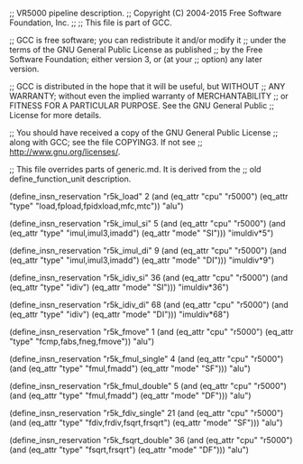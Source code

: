 ;; VR5000 pipeline description.
;;   Copyright (C) 2004-2015 Free Software Foundation, Inc.
;;
;; This file is part of GCC.

;; GCC is free software; you can redistribute it and/or modify it
;; under the terms of the GNU General Public License as published
;; by the Free Software Foundation; either version 3, or (at your
;; option) any later version.

;; GCC is distributed in the hope that it will be useful, but WITHOUT
;; ANY WARRANTY; without even the implied warranty of MERCHANTABILITY
;; or FITNESS FOR A PARTICULAR PURPOSE.  See the GNU General Public
;; License for more details.

;; You should have received a copy of the GNU General Public License
;; along with GCC; see the file COPYING3.  If not see
;; <http://www.gnu.org/licenses/>.


;; This file overrides parts of generic.md.  It is derived from the
;; old define_function_unit description.

(define_insn_reservation "r5k_load" 2
  (and (eq_attr "cpu" "r5000")
       (eq_attr "type" "load,fpload,fpidxload,mfc,mtc"))
  "alu")

(define_insn_reservation "r5k_imul_si" 5
  (and (eq_attr "cpu" "r5000")
       (and (eq_attr "type" "imul,imul3,imadd")
	    (eq_attr "mode" "SI")))
  "imuldiv*5")

(define_insn_reservation "r5k_imul_di" 9
  (and (eq_attr "cpu" "r5000")
       (and (eq_attr "type" "imul,imul3,imadd")
	    (eq_attr "mode" "DI")))
  "imuldiv*9")

(define_insn_reservation "r5k_idiv_si" 36
  (and (eq_attr "cpu" "r5000")
       (and (eq_attr "type" "idiv")
	    (eq_attr "mode" "SI")))
  "imuldiv*36")

(define_insn_reservation "r5k_idiv_di" 68
  (and (eq_attr "cpu" "r5000")
       (and (eq_attr "type" "idiv")
	    (eq_attr "mode" "DI")))
  "imuldiv*68")

(define_insn_reservation "r5k_fmove" 1
  (and (eq_attr "cpu" "r5000")
       (eq_attr "type" "fcmp,fabs,fneg,fmove"))
  "alu")

(define_insn_reservation "r5k_fmul_single" 4
  (and (eq_attr "cpu" "r5000")
       (and (eq_attr "type" "fmul,fmadd")
	    (eq_attr "mode" "SF")))
  "alu")

(define_insn_reservation "r5k_fmul_double" 5
  (and (eq_attr "cpu" "r5000")
       (and (eq_attr "type" "fmul,fmadd")
	    (eq_attr "mode" "DF")))
  "alu")

(define_insn_reservation "r5k_fdiv_single" 21
  (and (eq_attr "cpu" "r5000")
       (and (eq_attr "type" "fdiv,frdiv,fsqrt,frsqrt")
	    (eq_attr "mode" "SF")))
  "alu")

(define_insn_reservation "r5k_fsqrt_double" 36
  (and (eq_attr "cpu" "r5000")
       (and (eq_attr "type" "fsqrt,frsqrt")
	    (eq_attr "mode" "DF")))
  "alu")
